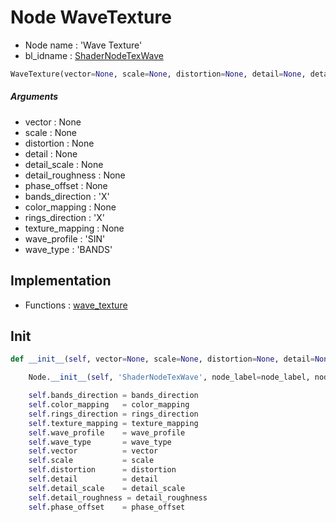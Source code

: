 # Node WaveTexture

- Node name : 'Wave Texture'
- bl_idname : [ShaderNodeTexWave](https://docs.blender.org/api/current/bpy.types.ShaderNodeTexWave.html)


``` python
WaveTexture(vector=None, scale=None, distortion=None, detail=None, detail_scale=None, detail_roughness=None, phase_offset=None, bands_direction='X', color_mapping=None, rings_direction='X', texture_mapping=None, wave_profile='SIN', wave_type='BANDS', node_label=None, node_color=None, **kwargs)
```
##### Arguments

- vector : None
- scale : None
- distortion : None
- detail : None
- detail_scale : None
- detail_roughness : None
- phase_offset : None
- bands_direction : 'X'
- color_mapping : None
- rings_direction : 'X'
- texture_mapping : None
- wave_profile : 'SIN'
- wave_type : 'BANDS'

## Implementation

- Functions : [wave_texture](/docs/GeoNodes/GeoNodesTree.md#wave_texture)

## Init

``` python
def __init__(self, vector=None, scale=None, distortion=None, detail=None, detail_scale=None, detail_roughness=None, phase_offset=None, bands_direction='X', color_mapping=None, rings_direction='X', texture_mapping=None, wave_profile='SIN', wave_type='BANDS', node_label=None, node_color=None, **kwargs):

    Node.__init__(self, 'ShaderNodeTexWave', node_label=node_label, node_color=node_color, **kwargs)

    self.bands_direction = bands_direction
    self.color_mapping   = color_mapping
    self.rings_direction = rings_direction
    self.texture_mapping = texture_mapping
    self.wave_profile    = wave_profile
    self.wave_type       = wave_type
    self.vector          = vector
    self.scale           = scale
    self.distortion      = distortion
    self.detail          = detail
    self.detail_scale    = detail_scale
    self.detail_roughness = detail_roughness
    self.phase_offset    = phase_offset
```
